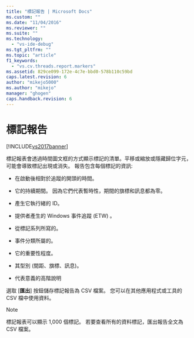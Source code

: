 ```yaml
---
title: "標記報告 | Microsoft Docs"
ms.custom: ""
ms.date: "11/04/2016"
ms.reviewer: ""
ms.suite: ""
ms.technology: 
  - "vs-ide-debug"
ms.tgt_pltfrm: ""
ms.topic: "article"
f1_keywords: 
  - "vs.cv.threads.report.markers"
ms.assetid: 829ce099-172e-4c7e-bbd0-578b110c59bd
caps.latest.revision: 6
author: "mikejo5000"
ms.author: "mikejo"
manager: "ghogen"
caps.handback.revision: 6
---
```

# 標記報告
[!INCLUDE[vs2017banner](../code-quality/includes/vs2017banner.md)]

標記報表會透過時間圖文框的方式顯示標記的清單。平移或縮放或隱藏歸位字元，可能會導致標記出現或消失。  報告包含每個標記的資訊:  
  
-   在啟動後相對於追蹤的開頭的時間。  
  
-   它的持續期間。  因為它們代表暫時性，期間的旗標和訊息都為零。  
  
-   產生它執行緒的 ID。  
  
-   提供者產生的 Windows 事件追蹤 \(ETW\) 。  
  
-   從標記系列所寫的。  
  
-   事件分類所屬的。  
  
-   它的重要性程度。  
  
-   其型別 \(間距、旗標、訊息\)。  
  
-   代表意義的高階說明  
  
 選取 \[**匯出**\] 按鈕儲存標記報告為 CSV 檔案。  您可以在其他應用程式或工具的 CSV 檔中使用資料。  
  
> [!NOTE]
>  標記報表可以顯示 1,000 個標記。  若要查看所有的資料標記，匯出報告全文為 CSV 檔案。